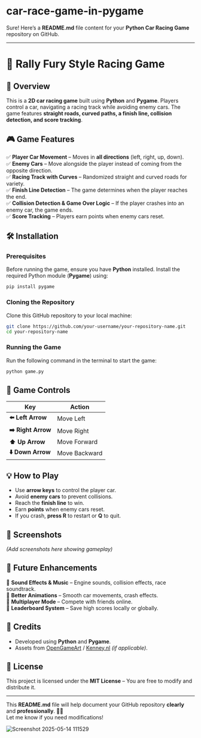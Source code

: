 # car-race-game-in-pygame
Sure! Here’s a **README.md** file content for your **Python Car Racing Game** repository on GitHub.  

---

# 🚗 **Rally Fury Style Racing Game**  

## 📌 **Overview**  
This is a **2D car racing game** built using **Python** and **Pygame**. Players control a car, navigating a racing track while avoiding enemy cars. The game features **straight roads, curved paths, a finish line, collision detection, and score tracking**.  

## 🎮 **Game Features**  
✅ **Player Car Movement** – Moves in **all directions** (left, right, up, down).  
✅ **Enemy Cars** – Move alongside the player instead of coming from the opposite direction.  
✅ **Racing Track with Curves** – Randomized straight and curved roads for variety.  
✅ **Finish Line Detection** – The game determines when the player reaches the end.  
✅ **Collision Detection & Game Over Logic** – If the player crashes into an enemy car, the game ends.  
✅ **Score Tracking** – Players earn points when enemy cars reset.  

## 🛠 **Installation**  
### **Prerequisites**  
Before running the game, ensure you have **Python** installed. Install the required Python module (**Pygame**) using:  

```bash
pip install pygame
```

### **Cloning the Repository**  
Clone this GitHub repository to your local machine:  

```bash
git clone https://github.com/your-username/your-repository-name.git
cd your-repository-name
```

### **Running the Game**  
Run the following command in the terminal to start the game:  

```bash
python game.py
```

## 🎯 **Game Controls**  
| Key | Action |
|-----|--------|
| **⬅️ Left Arrow** | Move Left |
| **➡️ Right Arrow** | Move Right |
| **⬆️ Up Arrow** | Move Forward |
| **⬇️ Down Arrow** | Move Backward |

## 💡 **How to Play**  
- Use **arrow keys** to control the player car.  
- Avoid **enemy cars** to prevent collisions.  
- Reach the **finish line** to win.  
- Earn **points** when enemy cars reset.  
- If you crash, **press R** to restart or **Q** to quit.  

## 🎥 **Screenshots**  
_(Add screenshots here showing gameplay)_  

## 🚀 **Future Enhancements**  
🔹 **Sound Effects & Music** – Engine sounds, collision effects, race soundtrack.  
🔹 **Better Animations** – Smooth car movements, crash effects.  
🔹 **Multiplayer Mode** – Compete with friends online.  
🔹 **Leaderboard System** – Save high scores locally or globally.  

## 📝 **Credits**  
- Developed using **Python** and **Pygame**.  
- Assets from [OpenGameArt](https://opengameart.org/) / [Kenney.nl](https://kenney.nl/) _(if applicable)_.  

## 📜 **License**  
This project is licensed under the **MIT License** – You are free to modify and distribute it.  

---

This **README.md** file will help document your GitHub repository **clearly** and **professionally**. 🚀🔥  
Let me know if you need modifications!  






![Screenshot 2025-05-14 111529](https://github.com/user-attachments/assets/d1b1a3d8-1cbd-4f4b-8471-c37a9ba78cc2)
